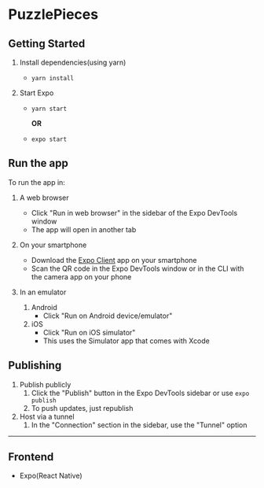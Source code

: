 # PuzzlePieces

## Getting Started

1. Install dependencies(using yarn)

   - `yarn install`

2. Start Expo

   - `yarn start`

     **OR**

   - `expo start`

## Run the app

To run the app in:

1. A web browser

   - Click "Run in web browser" in the sidebar of the Expo DevTools window
   - The app will open in another tab

2. On your smartphone

   - Download the [Expo Client](https://expo.io/tools#client) app on your smartphone
   - Scan the QR code in the Expo DevTools window or in the CLI with the camera app on your phone

3. In an emulator
   1. Android
      - Click "Run on Android device/emulator"
   2. iOS
      - Click "Run on iOS simulator"
      - This uses the Simulator app that comes with Xcode

## Publishing

1. Publish publicly
   1. Click the "Publish" button in the Expo DevTools sidebar or use `expo publish`
   2. To push updates, just republish
2. Host via a tunnel
   1. In the "Connection" section in the sidebar, use the "Tunnel" option

---

## Frontend

- Expo(React Native)
